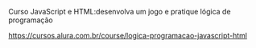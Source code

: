 Curso  JavaScript e HTML:desenvolva um jogo e pratique lógica de programação

https://cursos.alura.com.br/course/logica-programacao-javascript-html